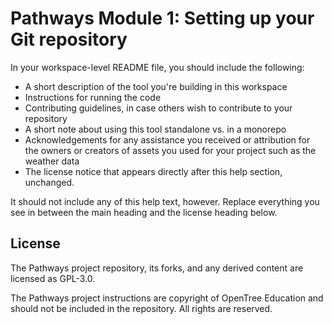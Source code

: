 # Pathways Module 1: Setting up your Git repository

In your workspace-level README file, you should include the following:

- A short description of the tool you're building in this workspace
- Instructions for running the code
- Contributing guidelines, in case others wish to contribute to your repository
- A short note about using this tool standalone vs. in a monorepo
- Acknowledgements for any assistance you received or attribution for the owners
  or creators of assets you used for your project such as the weather data
- The license notice that appears directly after this help section, unchanged.

It should not include any of this help text, however. Replace everything you see
in between the main heading and the license heading below.

## License

The Pathways project repository, its forks, and any derived content are licensed
as GPL-3.0.

The Pathways project instructions are copyright of OpenTree Education and should
not be included in the repository. All rights are reserved.
